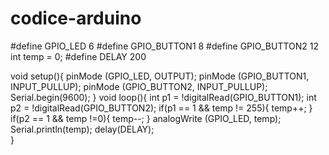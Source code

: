 # codice-arduino
#define GPIO_LED 6
#define GPIO_BUTTON1 8
#define GPIO_BUTTON2 12
int temp = 0;
#define DELAY 200

void setup(){
  pinMode (GPIO_LED, OUTPUT);
  pinMode (GPIO_BUTTON1, INPUT_PULLUP);
  pinMode (GPIO_BUTTON2, INPUT_PULLUP);
  Serial.begin(9600);
}
void loop(){
  int p1 = !digitalRead(GPIO_BUTTON1);
  int p2 = !digitalRead(GPIO_BUTTON2);
  if(p1 == 1 && temp != 255){
  temp++;
  }
  if(p2 == 1 && temp !=0){
    temp--;
  }
  analogWrite (GPIO_LED, temp);
  Serial.println(temp);
  delay(DELAY);  
}
